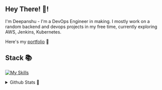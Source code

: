 ## Hey There! 👋!

I'm Deepanshu - I'm a DevOps Engineer in making. I mostly work on a random backend and devops projects in my free time, currently exploring AWS, Jenkins, Kubernetes.

Here's my [portfolio](https://bento.me/deepanshu-rawat6) 👀

## **Stack 📚**

[![My Skills](https://skillicons.dev/icons?i=java,spring,idea,vscode,py,mysql,postgres,prisma,git,github,aws,bash,docker,kubernetes,jenkins,githubactions,grafana,prometheus,terraform,ansible,nginx,obsidian&theme=dark)](https://skillicons.dev)

<details>
  <summary>Github Stats 🙈</summary>
  
  <a href="#">![Github stats](https://github-readme-stats.vercel.app/api?username=deepanshu-rawat6&theme=blueberry&count_private=true&hide_border=true&line_height=20)</a>
  <a href="#">![Top Langs](https://github-readme-stats.vercel.app/api/top-langs/?username=deepanshu-rawat6&layout=compact&theme=blueberry&count_private=true&hide_border=true)</a>
</details>
